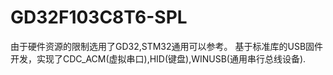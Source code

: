 # GD32F103C8T6-SPL

由于硬件资源的限制选用了GD32,STM32通用可以参考。
基于标准库的USB固件开发，实现了CDC_ACM(虚拟串口),HID(键盘),WINUSB(通用串行总线设备).

